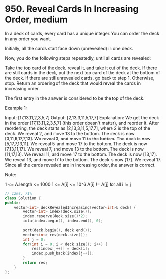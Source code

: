 # 950. Reveal Cards In Increasing Order, medium

In a deck of cards, every card has a unique integer.  You can order the deck in any order you want.

Initially, all the cards start face down (unrevealed) in one deck.

Now, you do the following steps repeatedly, until all cards are revealed:

Take the top card of the deck, reveal it, and take it out of the deck.
If there are still cards in the deck, put the next top card of the deck at the bottom of the deck.
If there are still unrevealed cards, go back to step 1.  Otherwise, stop.
Return an ordering of the deck that would reveal the cards in increasing order.

The first entry in the answer is considered to be the top of the deck.

 

Example 1:

Input: [17,13,11,2,3,5,7]
Output: [2,13,3,11,5,17,7]
Explanation: 
We get the deck in the order [17,13,11,2,3,5,7] (this order doesn't matter), and reorder it.
After reordering, the deck starts as [2,13,3,11,5,17,7], where 2 is the top of the deck.
We reveal 2, and move 13 to the bottom.  The deck is now [3,11,5,17,7,13].
We reveal 3, and move 11 to the bottom.  The deck is now [5,17,7,13,11].
We reveal 5, and move 17 to the bottom.  The deck is now [7,13,11,17].
We reveal 7, and move 13 to the bottom.  The deck is now [11,17,13].
We reveal 11, and move 17 to the bottom.  The deck is now [13,17].
We reveal 13, and move 17 to the bottom.  The deck is now [17].
We reveal 17.
Since all the cards revealed are in increasing order, the answer is correct.
 

Note:

1 <= A.length <= 1000
1 <= A[i] <= 10^6
A[i] != A[j] for all i != j

```c++
// 12ms, 71%
class Solution {
public:
    vector<int> deckRevealedIncreasing(vector<int>& deck) {
        vector<int> index(deck.size());
        index.reserve(deck.size()*2);
        iota(index.begin(), index.end(), 0);
        
        sort(deck.begin(), deck.end());
        vector<int> res(deck.size());
        int j = 0;
        for(int i = 0; i < deck.size(); i++) {
            res[index[j++]] = deck[i];
            index.push_back(index[j++]);
        }
        return res;
    }
};
```